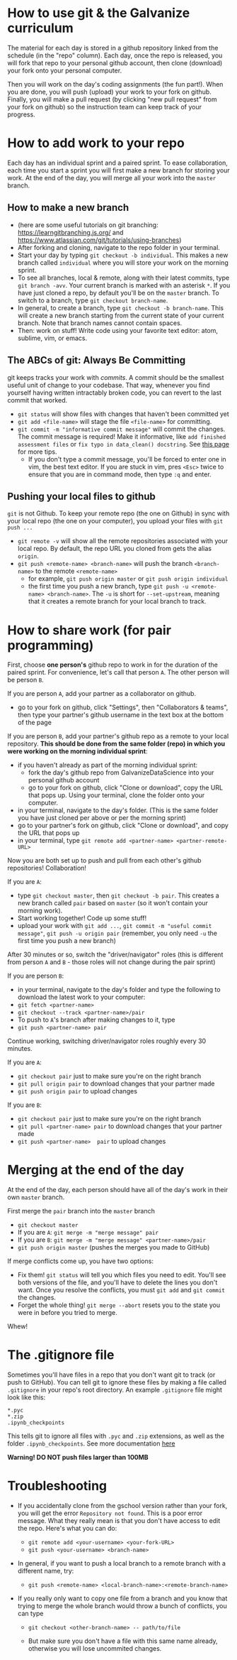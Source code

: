 # How to use git & the Galvanize curriculum
The material for each day is stored in a github repository linked from the schedule (in the "repo" column). Each day, once the repo is released, you will fork that repo to your personal github account, then clone (download) your fork onto your personal computer.

Then you will work on the day's coding assignments (the fun part!). When you are done, you will push (upload) your work to your fork on github. Finally, you will make a pull request (by clicking "new pull request" from your fork on github) so the instruction team can keep track of your progress.

# How to add work to your repo
Each day has an individual sprint and a paired sprint. To ease collaboration, each time you start a sprint you will first make a new branch for storing your work. At the end of the day, you will merge all your work into the `master` branch.

## How to make a new branch
- (here are some useful tutorials on git branching: https://learngitbranching.js.org/ and https://www.atlassian.com/git/tutorials/using-branches)
- After forking and cloning, navigate to the repo folder in your terminal.
- Start your day by typing `git checkout -b individual`. This makes a new branch called `individual` where you will store your work on the morning sprint.
- To see all branches, local & remote, along with their latest commits, type `git branch -avv`. Your current branch is marked with an asterisk `*`. If you have just cloned a repo, by default you'll be on the `master` branch. To switch to a branch, type `git checkout branch-name`.
- In general, to create a branch, type `git checkout -b branch-name`. This will create a new branch starting from the current state of your current branch. Note that branch names cannot contain spaces.
- Then: work on stuff! Write code using your favorite text editor: atom, sublime, vim, or emacs.

## The ABCs of git: Always Be Committing
git keeps tracks your work with _commits_. A commit should be the smallest useful unit of change to your codebase. That way, whenever you find yourself having written intractably broken code, you can revert to the last commit that worked.
- `git status` will show files with changes that haven't been committed yet
- `git add <file-name>` will stage the file `<file-name>` for committing.
- `git commit -m "informative commit message"` will commit the changes. The commit message is required! Make it informative, like `add finished assessment files` or `fix typo in data_clean() docstring`. See [this page](https://chris.beams.io/posts/git-commit/#imperative) for more tips.
  - If you don't type a commit message, you'll be forced to enter one in vim, the best text editor. If you are stuck in vim, pres `<Esc>` twice to ensure that you are in command mode, then type `:q` and enter.

## Pushing your local files to github
`git` is not Github. To keep your remote repo (the one on Github) in sync with your local repo (the one on your computer), you upload your files with `git push ...`
- `git remote -v` will show all the remote repositories associated with your local repo. By default, the repo URL you cloned from gets the alias `origin`.
- `git push <remote-name> <branch-name>` will push the branch `<branch-name>` to the remote `<remote-name>`
  - for example, `git push origin master` or `git push origin individual`
  - the first time you push a new branch, type `git push -u <remote-name> <branch-name>`. The `-u` is short for `--set-upstream`, meaning that it creates a remote branch for your local branch to track.

# How to share work (for pair programming)
First, choose **one person's** github repo to work in for the duration of the paired sprint. For convenience, let's call that person `A`.
The other person will be person `B`.

If you are person `A`, add your partner as a collaborator on github.
- go to your fork on github, click "Settings", then "Collaborators & teams", then type your partner's github username in the text box at the bottom of the page

If you are person `B`, add your partner's github repo as a remote to your local repository. **This should be done from the same folder (repo) in which you were working on the morning individual sprint**:
- if you haven't already as part of the morning individual sprint:
   - fork the day's github repo from GalvanizeDataScience into your personal github account
   - go to your fork on github, click "Clone or download", copy the URL that pops up. Using your terminal, clone the folder onto your computer.
- in your terminal, navigate to the day's folder. (This is the same folder you have just cloned per above or per the morning sprint)
- go to your partner's fork on github, click "Clone or download", and copy the URL that pops up
- in your terminal, type `git remote add <partner-name> <partner-remote-URL>`

Now you are both set up to push and pull from each other's github repositories! Collaboration!

If you are `A`:
- type `git checkout master`, then `git checkout -b pair`. This creates a new branch called `pair` based on `master` (so it won't contain your morning work).
- Start working together! Code up some stuff!
 - upload your work with `git add ...`, `git commit -m "useful commit message"`, `git push -u origin pair` (remember, you only need `-u` the first time you push a new branch)

After 30 minutes or so, switch the "driver/navigator" roles (this is different from person `A` and `B` - those roles will not change during the pair sprint)

If you are person `B`:
- in your terminal, navigate to the day's folder and type the following to download the latest work to your computer:
 - `git fetch <partner-name>`
 - `git checkout --track <partner-name>/pair`
- To push to `A`'s branch after making changes to it, type
 - `git push <partner-name> pair`

Continue working, switching driver/navigator roles roughly every 30 minutes.

If you are `A`:
- `git checkout pair` just to make sure you're on the right branch
- `git pull origin pair` to download changes that your partner made
- `git push origin pair` to upload changes

If you are `B`:
- `git checkout pair` just to make sure you're on the right branch
- `git pull <partner-name> pair` to download changes that your partner made
- `git push <partner-name>  pair` to upload changes

# Merging at the end of the day
At the end of the day, each person should have all of the day's work in their own `master` branch.

First merge the `pair` branch into the `master` branch
- `git checkout master`
- If you are `A`: `git merge -m "merge message" pair`
- If you are `B`: `git merge -m "merge message" <partner-name>/pair`
- `git push origin master` (pushes the merges you made to GitHub)

If merge conflicts come up, you have two options:
- Fix them! `git status` will tell you which files you need to edit. You'll see both versions of the file, and you'll have to delete the lines you don't want. Once you resolve the conflicts, you must `git add` and `git commit` the changes.
- Forget the whole thing! `git merge --abort` resets you to the state you were in before you tried to merge.

Whew!

# The .gitignore file
Sometimes you'll have files in a repo that you don't want git to track (or push to GitHub). You can tell git to ignore these files by making a file called `.gitignore` in your repo's root directory. An example `.gitignore` file might look like this:
```
*.pyc
*.zip
.ipynb_checkpoints
```
This tells git to ignore all files with `.pyc` and `.zip` extensions, as well as the folder `.ipynb_checkpoints`. See more documentation [here](https://git-scm.com/docs/gitignore)

**Warning! DO NOT push files larger than 100MB**

# Troubleshooting

- If you accidentally clone from the gschool version rather than your fork, you will get the error `Repository not found`. This is a poor error message. What they really mean is that you don't have access to edit the repo. Here's what you can do:
  - `git remote add <your-username> <your-fork-URL>`
  - `git push <your-username> <branch-name>`

- In general, if you want to push a local branch to a remote branch with a different name, try:
  - `git push <remote-name> <local-branch-name>:<remote-branch-name>`

- If you really only want to copy one file from a branch and you know that trying to merge the whole branch would throw a bunch of conflicts, you can type
  - `git checkout <other-branch-name> -- path/to/file`

  - But make sure you don't have a file with this same name already, otherwise you will lose uncommited changes.

